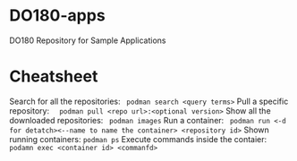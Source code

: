 # DO180-apps
DO180 Repository for Sample Applications

# Cheatsheet
Search for all the repositories:
` podman search <query terms>` 
Pull a specific repository:
`  podman pull <repo url>:<optional version>` 
Show all the downloaded repositories:
` podman images` 
Run a container:
` podman run <-d for detatch><--name to name the container> <repository id>` 
Shown running containers:
` podman ps ` 
Execute commands inside the contaier:
` podamn exec <container id> <commanfd>` 


